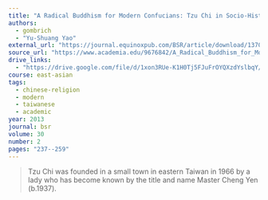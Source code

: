 ```yaml
---
title: "A Radical Buddhism for Modern Confucians: Tzu Chi in Socio-Historical Perspective"
authors:
  - gombrich
  - "Yu-Shuang Yao"
external_url: "https://journal.equinoxpub.com/BSR/article/download/13708/15931"
source_url: "https://www.academia.edu/9676842/A_Radical_Buddhism_for_Modern_Confucians_Tzu_Chi_in_Socio-Historical_Perspective"
drive_links:
  - "https://drive.google.com/file/d/1xon3RUe-K1H0Tj5FJuFrOYQXzdYslbqY/view?usp=drivesdk"
course: east-asian
tags:
  - chinese-religion
  - modern
  - taiwanese
  - academic
year: 2013
journal: bsr
volume: 30
number: 2
pages: "237--259"
---
```


> Tzu Chi was founded in a small town in eastern Taiwan in 1966 by a lady who has become known by the title and name Master Cheng Yen (b.1937).


